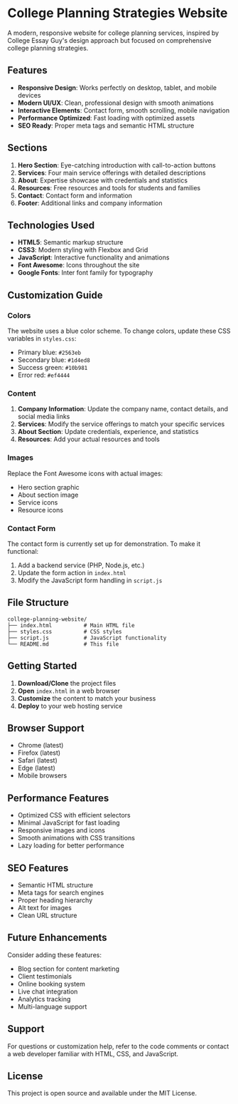 # College Planning Strategies Website

A modern, responsive website for college planning services, inspired by College Essay Guy's design approach but focused on comprehensive college planning strategies.

## Features

- **Responsive Design**: Works perfectly on desktop, tablet, and mobile devices
- **Modern UI/UX**: Clean, professional design with smooth animations
- **Interactive Elements**: Contact form, smooth scrolling, mobile navigation
- **Performance Optimized**: Fast loading with optimized assets
- **SEO Ready**: Proper meta tags and semantic HTML structure

## Sections

1. **Hero Section**: Eye-catching introduction with call-to-action buttons
2. **Services**: Four main service offerings with detailed descriptions
3. **About**: Expertise showcase with credentials and statistics
4. **Resources**: Free resources and tools for students and families
5. **Contact**: Contact form and information
6. **Footer**: Additional links and company information

## Technologies Used

- **HTML5**: Semantic markup structure
- **CSS3**: Modern styling with Flexbox and Grid
- **JavaScript**: Interactive functionality and animations
- **Font Awesome**: Icons throughout the site
- **Google Fonts**: Inter font family for typography

## Customization Guide

### Colors
The website uses a blue color scheme. To change colors, update these CSS variables in `styles.css`:
- Primary blue: `#2563eb`
- Secondary blue: `#1d4ed8`
- Success green: `#10b981`
- Error red: `#ef4444`

### Content
1. **Company Information**: Update the company name, contact details, and social media links
2. **Services**: Modify the service offerings to match your specific services
3. **About Section**: Update credentials, experience, and statistics
4. **Resources**: Add your actual resources and tools

### Images
Replace the Font Awesome icons with actual images:
- Hero section graphic
- About section image
- Service icons
- Resource icons

### Contact Form
The contact form is currently set up for demonstration. To make it functional:
1. Add a backend service (PHP, Node.js, etc.)
2. Update the form action in `index.html`
3. Modify the JavaScript form handling in `script.js`

## File Structure

```
college-planning-website/
├── index.html          # Main HTML file
├── styles.css          # CSS styles
├── script.js           # JavaScript functionality
└── README.md           # This file
```

## Getting Started

1. **Download/Clone** the project files
2. **Open** `index.html` in a web browser
3. **Customize** the content to match your business
4. **Deploy** to your web hosting service

## Browser Support

- Chrome (latest)
- Firefox (latest)
- Safari (latest)
- Edge (latest)
- Mobile browsers

## Performance Features

- Optimized CSS with efficient selectors
- Minimal JavaScript for fast loading
- Responsive images and icons
- Smooth animations with CSS transitions
- Lazy loading for better performance

## SEO Features

- Semantic HTML structure
- Meta tags for search engines
- Proper heading hierarchy
- Alt text for images
- Clean URL structure

## Future Enhancements

Consider adding these features:
- Blog section for content marketing
- Client testimonials
- Online booking system
- Live chat integration
- Analytics tracking
- Multi-language support

## Support

For questions or customization help, refer to the code comments or contact a web developer familiar with HTML, CSS, and JavaScript.

## License

This project is open source and available under the MIT License.

